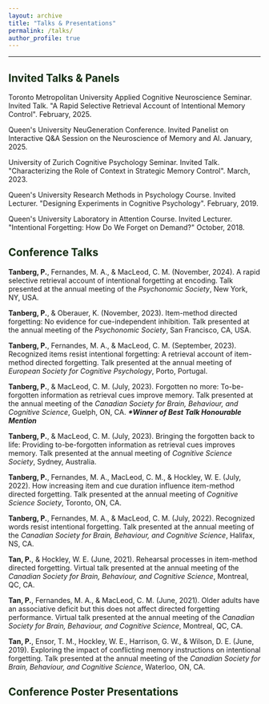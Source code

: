 ```yaml
---
layout: archive
title: "Talks & Presentations"
permalink: /talks/
author_profile: true
---
```


<hr>

## <span style="color: #132d10; font-weight:bold">Invited Talks & Panels</span> 
Toronto Metropolitan University Applied Cognitive Neuroscience Seminar. Invited Talk. "A Rapid Selective Retrieval Account of Intentional Memory Control". February, 2025. 

Queen's University NeuGeneration Conference. Invited Panelist on Interactive Q&A Session on the Neuroscience of Memory and AI. January, 2025.

University of Zurich Cognitive Psychology Seminar. Invited Talk. "Characterizing the Role of Context in Strategic Memory Control". March, 2023. 

Queen's University Research Methods in Psychology Course. Invited Lecturer. "Designing Experiments in Cognitive Psychology". February, 2019. 

Queen's University Laboratory in Attention Course. Invited Lecturer. "Intentional Forgetting: How Do We Forget on Demand?" October, 2018. 

## <span style="color: #132d10; font-weight:bold">Conference Talks</span> 
<b>Tanberg, P.</b>, Fernandes, M. A., & MacLeod, C. M. (November, 2024). A rapid selective retrieval account of intentional forgetting at encoding. Talk presented at the annual meeting of the <i>Psychonomic Society</i>, New York, NY, USA.

<b>Tanberg, P.</b>, & Oberauer, K. (November, 2023). Item-method directed forgetting: No evidence for cue-independent inhibition. Talk presented at the annual meeting of the <i>Psychonomic Society</i>, San Francisco, CA, USA.

<b>Tanberg, P.</b>, Fernandes, M. A., & MacLeod, C. M. (September, 2023). Recognized items resist intentional forgetting: A retrieval account of item-method directed forgetting. Talk presented at the annual meeting of <i>European Society for Cognitive Psychology</i>, Porto, Portugal.

<b>Tanberg, P.</b>, & MacLeod, C. M. (July, 2023). Forgotten no more: To-be-forgotten information as retrieval cues improve memory. Talk presented at the annual meeting of the <i>Canadian Society for Brain, Behaviour, and Cognitive Science</i>, Guelph, ON, CA.
<b><i>*Winner of Best Talk Honourable Mention</i></b>

<b>Tanberg, P.</b>, & MacLeod, C. M. (July, 2023). Bringing the forgotten back to life: Providing to-be-forgotten information as retrieval cues improves memory. Talk presented at the annual meeting of <i>Cognitive Science Society</i>, Sydney, Australia. 

<b>Tanberg, P.</b>, Fernandes, M. A., MacLeod, C. M., & Hockley, W. E. (July, 2022). How increasing item and cue duration influence item-method directed forgetting. Talk presented at the annual meeting of <i>Cognitive Science Society</i>, Toronto, ON, CA. 

<b>Tanberg, P.</b>, Fernandes, M. A., & MacLeod, C. M. (July, 2022). Recognized words resist intentional forgetting. Talk presented at the annual meeting of the <i>Canadian Society for Brain, Behaviour, and Cognitive Science</i>, Halifax, NS, CA.

<b>Tan, P.</b>, & Hockley, W. E. (June, 2021). Rehearsal processes in item-method directed forgetting. Virtual talk presented at the annual meeting of the <i>Canadian Society for Brain, Behaviour, and Cognitive Science</i>, Montreal, QC, CA. 

<b>Tan, P.</b>, Fernandes, M. A., & MacLeod, C. M. (June, 2021). Older adults have an associative deficit but this does not affect directed forgetting performance. Virtual talk presented at the annual meeting of the <i>Canadian Society for Brain, Behaviour, and Cognitive Science</i>, Montreal, QC, CA. 

<b>Tan, P.</b>, Ensor, T. M., Hockley, W. E., Harrison, G. W., & Wilson, D. E. (June, 2019). Exploring the impact of conflicting memory instructions on intentional forgetting. Talk presented at the annual meeting of the <i>Canadian Society for Brain, Behaviour, and Cognitive Science</i>, Waterloo, ON, CA.

## <span style="color: #132d10; font-weight:bold">Conference Poster Presentations</span> 
